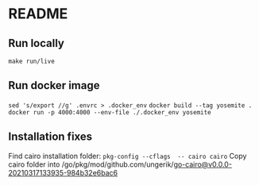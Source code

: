 # README

## Run locally

`make run/live`

## Run docker image

`sed 's/export //g' .envrc > .docker_env`
`docker build --tag yosemite .`
`docker run -p 4000:4000 --env-file ./.docker_env yosemite`

## Installation fixes

Find cairo installation folder: `pkg-config --cflags  -- cairo cairo`
Copy cairo folder into <user>/go/pkg/mod/github.com/ungerik/go-cairo@v0.0.0-20210317133935-984b32e6bac6
